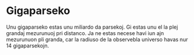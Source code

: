 # Gigaparseko

Unu gigaparseko estas unu miliardo da parsekoj. Gi estas unu el la plej grandaj
mezurunuoj pri distanco. Ja ne estas necese havi iun ajn mezurunuon pli granda,
car la radiuso de la observebla universo havas nur 14 gigaparsekojn.
